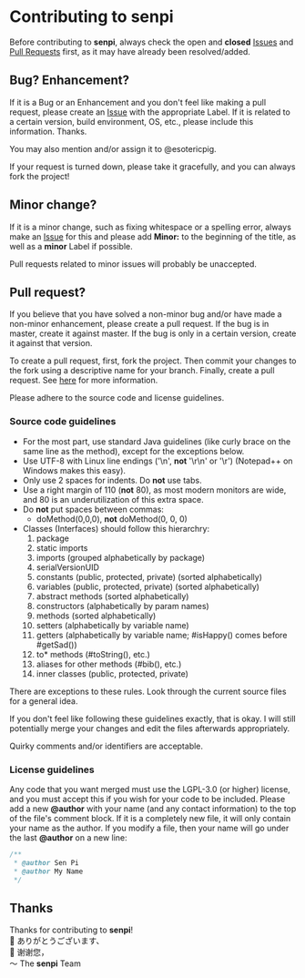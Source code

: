 # Contributing to senpi

Before contributing to **senpi**, always check the open and **closed** [Issues](https://github.com/esotericpig/senpi/issues) and [Pull Requests](https://github.com/esotericpig/senpi/pulls) first, as it may have already been resolved/added.

## Bug? Enhancement?

If it is a Bug or an Enhancement and you don't feel like making a pull request, please create an [Issue](https://github.com/esotericpig/senpi/issues) with the appropriate Label.  If it is related to a certain version, build environment, OS, etc., please include this information.  Thanks.

You may also mention and/or assign it to @esotericpig.

If your request is turned down, please take it gracefully, and you can always fork the project!

## Minor change?

If it is a minor change, such as fixing whitespace or a spelling error, always make an [Issue](https://github.com/esotericpig/senpi/issues) for this and please add **Minor:** to the beginning of the title, as well as a **minor** Label if possible.

Pull requests related to minor issues will probably be unaccepted.

## Pull request?

If you believe that you have solved a non-minor bug and/or have made a non-minor enhancement, please create a pull request.  If the bug is in master, create it against master.  If the bug is only in a certain version, create it against that version.

To create a pull request, first, fork the project.  Then commit your changes to the fork using a descriptive name for your branch.  Finally, create a pull request.  See [here](https://help.github.com/articles/creating-a-pull-request-from-a-fork/) for more information.

Please adhere to the source code and license guidelines.

### Source code guidelines
- For the most part, use standard Java guidelines (like curly brace on the same line as the method), except for the exceptions below.
- Use UTF-8 with Linux line endings ('\n', **not** '\r\n' or '\r') (Notepad++ on Windows makes this easy).
- Only use 2 spaces for indents.  Do **not** use tabs.
- Use a right margin of 110 (**not** 80), as most modern monitors are wide, and 80 is an underutilization of this extra space.
- Do **not** put spaces between commas:
  - doMethod(0,0,0), **not** doMethod(0, 0, 0)
- Classes (Interfaces) should follow this hierarchry:
  1. package
  1. static imports
  1. imports (grouped alphabetically by package)
  1. serialVersionUID
  1. constants (public, protected, private) (sorted alphabetically)
  1. variables (public, protected, private) (sorted alphabetically)
  1. abstract methods (sorted alphabetically)
  1. constructors (alphabetically by param names)
  1. methods (sorted alphabetically)
  1. setters (alphabetically by variable name)
  1. getters (alphabetically by variable name; #isHappy() comes before #getSad())
  1. to* methods (#toString(), etc.)
  1. aliases for other methods (#bib(), etc.)
  1. inner classes (public, protected, private)

There are exceptions to these rules.  Look through the current source files for a general idea.

If you don't feel like following these guidelines exactly, that is okay.  I will still potentially merge your changes and edit the files afterwards appropriately.

Quirky comments and/or identifiers are acceptable.

### License guidelines
Any code that you want merged must use the LGPL-3.0 (or higher) license, and you must accept this if you wish for your code to be included.  Please add a new **@author** with your name (and any contact information) to the top of the file's comment block.  If it is a completely new file, it will only contain your name as the author.  If you modify a file, then your name will go under the last **@author** on a new line:

```Java
/**
 * @author Sen Pi
 * @author My Name
 */
```

## Thanks

Thanks for contributing to **senpi**!  
:bow: ありがとうございます、  
:bow: 谢谢您，  
〜 The **senpi** Team  
